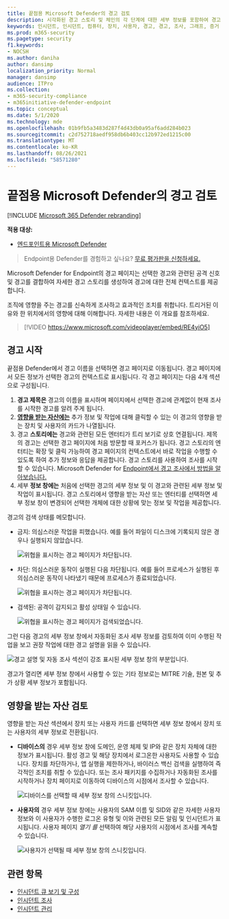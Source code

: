 ```yaml
---
title: 끝점용 Microsoft Defender의 경고 검토
description: 시각화된 경고 스토리 및 체인의 각 단계에 대한 세부 정보를 포함하여 경고 정보를 검토합니다.
keywords: 인시던트, 인시던트, 컴퓨터, 장치, 사용자, 경고, 경고, 조사, 그래프, 증거
ms.prod: m365-security
ms.pagetype: security
f1.keywords:
- NOCSH
ms.author: daniha
author: dansimp
localization_priority: Normal
manager: dansimp
audience: ITPro
ms.collection:
- m365-security-compliance
- m365initiative-defender-endpoint
ms.topic: conceptual
ms.date: 5/1/2020
ms.technology: mde
ms.openlocfilehash: 01b9fb5a3483d287f4d43db0a95af6add284b023
ms.sourcegitcommit: c2d752718aedf958db6b403cc12b972ed1215c00
ms.translationtype: MT
ms.contentlocale: ko-KR
ms.lasthandoff: 08/26/2021
ms.locfileid: "58571280"
---
```

# <a name="review-alerts-in-microsoft-defender-for-endpoint"></a>끝점용 Microsoft Defender의 경고 검토

[!INCLUDE [Microsoft 365 Defender rebranding](../../includes/microsoft-defender.md)]


**적용 대상:**
- [엔드포인트용 Microsoft Defender](https://go.microsoft.com/fwlink/?linkid=2154037)

> Endpoint용 Defender를 경험하고 싶나요? [무료 평가판을 신청하세요.](https://signup.microsoft.com/create-account/signup?products=7f379fee-c4f9-4278-b0a1-e4c8c2fcdf7e&ru=https://aka.ms/MDEp2OpenTrial?ocid=docs-wdatp-managealerts-abovefoldlink)

Microsoft Defender for Endpoint의 경고 페이지는 선택한 경고와 관련된 공격 신호 및 경고를 결합하여 자세한 경고 스토리를 생성하여 경고에 대한 전체 컨텍스트를 제공합니다.

조직에 영향을 주는 경고를 신속하게 조사하고 효과적인 조치를 취합니다. 트리거된 이유와 한 위치에서의 영향에 대해 이해합니다. 자세한 내용은 이 개요를 참조하세요.

> [!VIDEO https://www.microsoft.com/videoplayer/embed/RE4yiO5]

## <a name="getting-started-with-an-alert"></a>경고 시작

끝점용 Defender에서 경고 이름을 선택하면 경고 페이지로 이동됩니다. 경고 페이지에서 모든 정보가 선택한 경고의 컨텍스트로 표시됩니다. 각 경고 페이지는 다음 4개 섹션으로 구성됩니다.

1. **경고 제목은** 경고의 이름을 표시하며 페이지에서 선택한 경고에 관계없이 현재 조사를 시작한 경고를 알려 주게 됩니다.
2. [**영향을 받는 자산에는**](#review-affected-assets) 추가 정보 및 작업에 대해 클릭할 수 있는 이 경고의 영향을 받는 장치 및 사용자의 카드가 나열됩니다.
3. 경고 **스토리에는** 경고와 관련된 모든 엔터티가 트리 보기로 상호 연결됩니다. 제목의 경고는 선택한 경고 페이지에 처음 방문할 때 포커스가 됩니다. 경고 스토리의 엔터티는 확장 및 클릭 가능하여 경고 페이지의 컨텍스트에서 바로 작업을 수행할 수 있도록 하여 추가 정보와 응답을 제공합니다. 경고 스토리를 사용하여 조사를 시작할 수 있습니다. Microsoft Defender for [Endpoint에서 경고 조사에서 방법을 알아보습니다.](/microsoft-365/security/defender-endpoint/investigate-alerts)
4. 세부 **정보 창에는** 처음에 선택한 경고의 세부 정보 및 이 경고와 관련된 세부 정보 및 작업이 표시됩니다. 경고 스토리에서 영향을 받는 자산 또는 엔터티를 선택하면 세부 정보 창이 변경되어 선택한 개체에 대한 상황에 맞는 정보 및 작업을 제공합니다.

경고의 검색 상태를 메모합니다.

- 금지: 의심스러운 작업을 피했습니다. 예를 들어 파일이 디스크에 기록되지 않은 경우나 실행되지 않았습니다.

  ![위협을 표시하는 경고 페이지가 차단됩니다.](images/detstat-prevented.png)

- 차단: 의심스러운 동작이 실행된 다음 차단됩니다. 예를 들어 프로세스가 실행된 후 의심스러운 동작이 나타냈기 때문에 프로세스가 종료되었습니다.

  ![위협을 표시하는 경고 페이지가 차단됩니다.](images/detstat-blocked.png)

- 검색된: 공격이 감지되고 활성 상태일 수 있습니다.

  ![위협을 표시하는 경고 페이지가 검색되었습니다.](images/detstat-detected.png)

그런 다음 경고의  세부 정보 창에서 자동화된 조사 세부 정보를 검토하여 이미 수행된 작업을 보고 권장 작업에 대한 경고 설명을 읽을 수 있습니다.

![경고 설명 및 자동 조사 섹션이 강조 표시된 세부 정보 창의 부분입니다.](images/alert-air-and-alert-description.png)

경고가 열리면 세부 정보 창에서 사용할 수 있는 기타 정보로는 MITRE 기술, 원본 및 추가 상황 세부 정보가 포함됩니다.

## <a name="review-affected-assets"></a>영향을 받는 자산 검토

영향을 받는 자산 섹션에서 장치 또는 사용자 카드를 선택하면 세부 정보 창에서 장치 또는 사용자의 세부 정보로 전환됩니다.

- **디바이스의** 경우 세부 정보 창에 도메인, 운영 체제 및 IP와 같은 장치 자체에 대한 정보가 표시됩니다. 활성 경고 및 해당 장치에서 로그온한 사용자도 사용할 수 있습니다. 장치를 차단하거나, 앱 실행을 제한하거나, 바이러스 백신 검색을 실행하여 즉각적인 조치를 취할 수 있습니다. 또는 조사 패키지를 수집하거나 자동화된 조사를 시작하거나 장치 페이지로 이동하여 디바이스의 시점에서 조사할 수 있습니다.

   ![디바이스를 선택할 때 세부 정보 창의 스니킷입니다.](images/device-page-details.png)

- **사용자의** 경우 세부 정보 창에는 사용자의 SAM 이름 및 SID와 같은 자세한 사용자 정보와 이 사용자가 수행한 로그온 유형 및 이와 관련된 모든 알림 및 인시던트가 표시됩니다. 사용자 페이지 *열기 를* 선택하여 해당 사용자의 시점에서 조사를 계속할 수 있습니다.

   ![사용자가 선택될 때 세부 정보 창의 스니킷입니다.](images/user-page-details.png)

## <a name="related-topics"></a>관련 항목

- [인시던트 큐 보기 및 구성](view-incidents-queue.md)
- [인시던트 조사](investigate-incidents.md)
- [인시던트 관리](manage-incidents.md)
